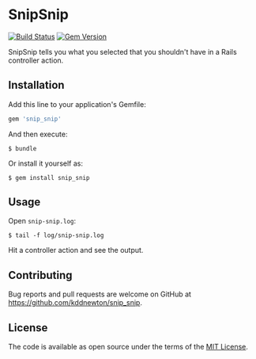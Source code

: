 # SnipSnip

[![Build Status](https://github.com/kddnewton/snip_snip/workflows/Main/badge.svg)](https://github.com/kddnewton/snip_snip/actions)
[![Gem Version](https://img.shields.io/gem/v/snip_snip.svg)](https://rubygems.org/gems/snip_snip)

SnipSnip tells you what you selected that you shouldn't have in a Rails controller action.

## Installation

Add this line to your application's Gemfile:

```ruby
gem 'snip_snip'
```

And then execute:

    $ bundle

Or install it yourself as:

    $ gem install snip_snip

## Usage

Open `snip-snip.log`:

    $ tail -f log/snip-snip.log

Hit a controller action and see the output.

## Contributing

Bug reports and pull requests are welcome on GitHub at https://github.com/kddnewton/snip_snip.

## License

The code is available as open source under the terms of the [MIT License](https://opensource.org/licenses/MIT).
